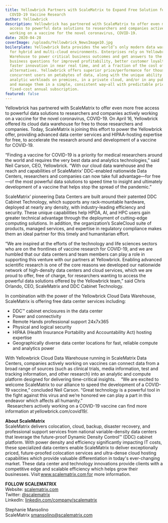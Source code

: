 ```yaml
---
title: Yellowbrick Partners with ScaleMatrix to Expand Free Solution for
  COVID-19 Vaccine Research
author: Yellowbrick
description: Yellowbrick has partnered with ScaleMatrix to offer even more free
  access to powerful data solutions to researchers and companies actively
  working on a vaccine for the novel coronavirus, COVID-19.
date: 2020-04-28
coverImage: /uploads/Yellowbrick_NewsImage10.jpg
boilerplate: Yellowbrick Data provides the world’s only modern data warehouse
  for hybrid and multi-cloud environments. Enterprises rely on Yellowbrick Data
  Warehouse to power critical business outcomes and get answers to the hardest
  business questions for improved profitability, better customer loyalty, and
  faster innovation in near real time, and at a fraction of the cost of
  alternatives. Yellowbrick offers superior price/performance for thousands of
  concurrent users on petabytes of data, along with the unique ability to run
  analytic workloads on premises, in a private cloud, and/or in any public cloud
  and manage them in a simple, consistent way—all with predictable pricing via
  fixed-cost annual subscription.
featured: false
---
```


Yellowbrick has partnered with ScaleMatrix to offer even more free access to powerful data solutions to researchers and companies actively working on a vaccine for the novel coronavirus, COVID-19. On April 16, Yellowbrick offered its cloud data warehouse for free to those researchers and companies. Today, ScaleMatrix is joining this effort to power the Yellowbrick offer, providing advanced data center services and HIPAA-hosting expertise for free, to accelerate the research around and development of a vaccine for COVID-19.  

“Finding a vaccine for COVID-19 is a priority for medical researchers around the world and requires the very best data and analytics technologies,” said Neil Carson, CEO, Yellowbrick. “With our cloud data warehouse and the reach and capabilities of ScaleMatrix’ DDC-enabled nationwide Data Centers, researchers and companies can now take full advantage—for free—of the most powerful data solutions to speed time to insight and ultimately development of a vaccine that helps stop the spread of the pandemic.”  

ScaleMatrix’ pioneering Data Centers are built around their patented DDC Cabinet Technology, which supports any rack-mountable hardware, deployed at nearly any density, with industry-leading efficiency and security. These unique capabilities help HPDA, AI, and HPC users gain greater technical advantage through the deployment of cutting-edge computing solutions. In addition, the organization’s ScaleCloud suite of products, managed services, and expertise in regulatory compliance makes them an ideal partner for this timely and humanitarian effort.  

“We are inspired at the efforts of the technology and life sciences sectors who are on the frontlines of vaccine research for COVID-19, and we are humbled that our data centers and team members can play a role in supporting this venture with our partners at Yellowbrick. Enabling advanced scientific research is one of the core reasons we developed our nationwide network of high-density data centers and cloud services, which we are proud to offer, free of charge, for researchers wanting to access the powerful data solutions offered by the Yellowbrick team,” said Chris Orlando, CEO, ScaleMatrix and DDC Cabinet Technology.  

In combination with the power of the Yellowbrick Cloud Data Warehouse, ScaleMatrix is offering free data center services including:  
- DDC™ cabinet enclosures in the data center 
- Power and connectivity 
- Remote Hands professional support 24x7x365 
- Physical and logical security 
- HIPAA (Health Insurance Portability and Accountability Act) hosting expertise 
- Geographically diverse data center locations for fast, reliable compute and analytics power 

With Yellowbrick Cloud Data Warehouse running in ScaleMatrix Data Centers, companies actively working on vaccines can connect data from a broad range of sources (such as clinical trials, media information, test and tracking information, and other research) into an analytic and compute platform designed for delivering time-critical insights.    
  
“We are excited to welcome ScaleMatrix to our alliance to speed the development of a COVID-19 vaccine,” concluded Neil Carson. “Great technology is a powerful tool in the fight against this virus and we’re honored we can play a part in this endeavor which affects all humanity.”   
  
Researchers actively working on a COVID-19 vaccine can find more information at yellowbrick.com/covid19/.  

**About ScaleMatrix**  
ScaleMatrix delivers colocation, cloud, backup, disaster recovery, and professional support services from national variable-density data centers that leverage the future-proof Dynamic Density Control™ (DDC) cabinet platform. With power density and efficiency significantly impacting IT costs, these specialized data centers enable ScaleMatrix to deliver exceptionally priced, future-proofed colocation services and ultra-dense cloud hosting capabilities which provide valuable differentiation in today's ever-changing market. These data center and technology innovations provide clients with a competitive edge and scalable efficiency which helps grow their businesses. Visit www.scalematrix.com for more information.  

**FOLLOW SCALEMATRIX**  
Website: [scalematrix.com](https://www.scalematrix.com)  
Twitter: [@scalematrix](https://twitter.com/scalematrix)  
LinkedIn: [linkedin.com/company/scalematrix](https://www.linkedin.com/company/scalematrix/)  

Stephanie Mansolino  
ScaleMatrix
[smansolino@scalematrix.com](mailto:smansolino@scalematrix.com)

